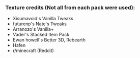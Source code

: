 ### Texture credits (Not all from each pack were used):
- Xisumavoid's Vanilla Tweaks
- futurenp's Nate's Tweaks
- Arranozo's Vanilla+
- Vader's Stacked Item Pack
- Ewan howell's Better 3D, Rebearth
- Hafen
- r/minecraft (Reddit)
